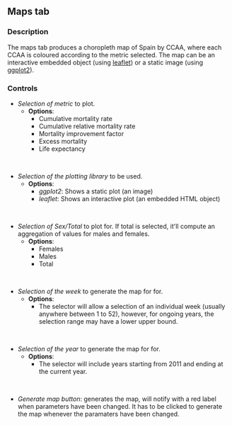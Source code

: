 ## Maps tab

### Description

The maps tab produces a choropleth map of Spain by CCAA, where each CCAA is coloured according to the metric selected. The map can be an interactive embedded object (using [leaflet](https://rstudio.github.io/leaflet/)) or a static image (using [ggplot2](https://ggplot2.tidyverse.org/reference/ggplot.html)).

### Controls


+  *Selection of metric* to plot.
    + **Options**:
      +  Cumulative mortality rate
      +  Cumulative relative mortality rate
      +  Mortality improvement factor
      +  Excess mortality
      +  Life expectancy

&nbsp;

+   *Selection of the plotting library* to be used.
    + **Options**:
      + *ggplot2*: Shows a static plot (an image)
      + *leaflet*: Shows an interactive plot (an embedded HTML object)

&nbsp;

+ *Selection of Sex/Total* to plot for. If total is selected, it'll compute an aggregation of values for males and females.
    + **Options**:
      + Females
      + Males
      + Total

&nbsp;

+ *Selection of the week* to generate the map for for.
    + **Options**:
      + The selector will allow a selection of an individual week (usually anywhere between 1 to 52), however, for ongoing years, the selection range may have a lower upper bound.

&nbsp;

+ *Selection of the year* to generate the map for for.
    + **Options**:
      + The selector will include years starting from 2011 and ending at the current year.

&nbsp;

+ *Generate map button*: generates the map, will notify with a red label when parameters have been changed. It has to be clicked to generate the map whenever the paramaters have been changed.